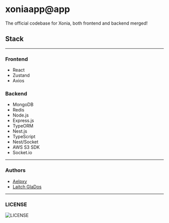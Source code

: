# xoniaapp@app
The official codebase for Xonia, both frontend and backend merged!  
  
## Stack

---

### Frontend
 - React  
 - Zustand
 - Axios

### Backend
 - MongoDB  
 - Redis  
 - Node.js
 - Express.js
 - TypeORM
 - Nest.js  
 - TypeScript
 - Nest/Socket  
 - AWS S3 SDK
 - Socket.io


---

### Authors
- [Aelpxy](https://github.com/aelpxy)
- [Laitch GlaDos](https://github.com/laith-glados)

---


### LICENSE
![LICENSE](https://www.gnu.org/graphics/agplv3-155x51.png)
